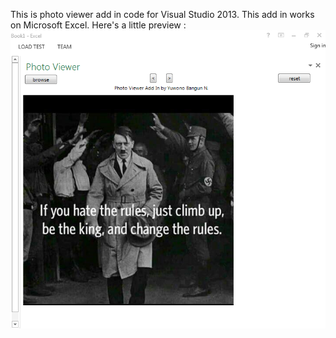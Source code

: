 This is photo viewer add in code for Visual Studio 2013.
This add in works on Microsoft Excel.
Here's a little preview :<br>
<img src="https://github.com/SurgicalSteel/dotNEThacks/blob/master/photoAddIn/Preview%20Add%20In%20Photo%20Viewer%20(update).PNG"/>

